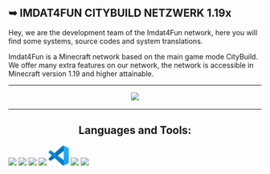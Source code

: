 ## ➥ IMDAT4FUN CITYBUILD NETZWERK 1.19x

Hey, we are the development team of the Imdat4Fun network, here you will find some systems, source codes and system translations.


Imdat4Fun is a Minecraft network based on the main game mode CityBuild. We offer many extra features on our network, the network is accessible in Minecraft version 1.19 and higher attainable.
  
-----

<div align="center">

<code><img height="200" src="https://www2.pic-upload.de/img/37187727/ImdatNetz.png"></code>

------
## Languages and Tools:

<p align="left"> 
<code><img height="40" src="https://cdn-icons-png.flaticon.com/512/1387/1387539.png"></code>
<code><img height="40" src="https://th.bing.com/th/id/OIP.9qMqWDKOpvD9oRRCel5ksQHaHa?pid=ImgDet&rs=1"></code>
<code><img height="40" src="https://ithemes.com/wp-content/uploads/2019/02/what-is-phpmyadmin.jpg"></code>
<code><img height="40" src="https://artarasaneh.ir/academy/wp-content/uploads/2018/11/12.png"></code>
<code><img height="40" src="https://raw.githubusercontent.com/github/explore/80688e429a7d4ef2fca1e82350fe8e3517d3494d/topics/visual-studio-code/visual-studio-code.png"></code>
<code><img height="40" src="https://www.bing.com/th?id=OIP._nH2Yk33H4UPDGcfZO6hdAAAAA&w=110&h=110"></code>
<code><img height="40" src="https://th.bing.com/th/id/R.98865e06d77faca32b3e118df119049e?rik=AU0%2bE0ROLAbnog&riu=http%3a%2f%2flogonoid.com%2fimages%2fintellij-idea-logo.png&ehk=CapqYnZAeX0cbsUWxFNWr913YwdQDC7OFt%2ftIAEb%2fBU%3d&risl=&pid=ImgRaw&r=0"></code>




  
  
  
  
  
  
  
 
    

